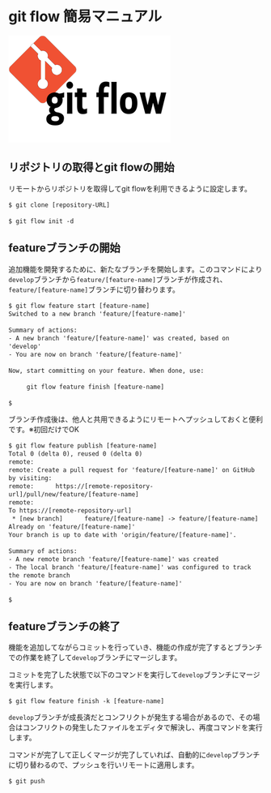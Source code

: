 # git flow 簡易マニュアル
![](git-flow-logo.png)

## リポジトリの取得とgit flowの開始

リモートからリポジトリを取得してgit flowを利用できるように設定します。
```
$ git clone [repository-URL]

$ git flow init -d
```


## featureブランチの開始

追加機能を開発するために、新たなブランチを開始します。このコマンドにより`develop`ブランチから`feature/[feature-name]`ブランチが作成され、`feature/[feature-name]`ブランチに切り替わります。

```
$ git flow feature start [feature-name]
Switched to a new branch 'feature/[feature-name]'

Summary of actions:
- A new branch 'feature/[feature-name]' was created, based on 'develop'
- You are now on branch 'feature/[feature-name]'

Now, start committing on your feature. When done, use:

     git flow feature finish [feature-name]

$ 
```

ブランチ作成後は、他人と共用できるようにリモートへプッシュしておくと便利です。※初回だけでOK

```
$ git flow feature publish [feature-name]
Total 0 (delta 0), reused 0 (delta 0)
remote: 
remote: Create a pull request for 'feature/[feature-name]' on GitHub by visiting:
remote:      https://[remote-repository-url]/pull/new/feature/[feature-name]
remote: 
To https://[remote-repository-url]
 * [new branch]      feature/[feature-name] -> feature/[feature-name]
Already on 'feature/[feature-name]'
Your branch is up to date with 'origin/feature/[feature-name]'.

Summary of actions:
- A new remote branch 'feature/[feature-name]' was created
- The local branch 'feature/[feature-name]' was configured to track the remote branch
- You are now on branch 'feature/[feature-name]'

$ 
```

## featureブランチの終了
機能を追加してながらコミットを行っていき、機能の作成が完了するとブランチでの作業を終了して`develop`ブランチにマージします。

コミットを完了した状態で以下のコマンドを実行して`develop`ブランチにマージを実行します。
```
$ git flow feature finish -k [feature-name]
```
`develop`ブランチが成長済だとコンフリクトが発生する場合があるので、その場合はコンフリクトの発生したファイルをエディタで解決し、再度コマンドを実行します。

コマンドが完了して正しくマージが完了していれば、自動的に`develop`ブランチに切り替わるので、プッシュを行いリモートに適用します。
```
$ git push
```



